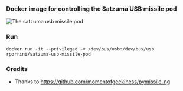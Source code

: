 ### Docker image for controlling the Satzuma USB missile pod

![The satzuma usb missile pod](http://ecx.images-amazon.com/images/I/41mOLPwwQpL._SY300_QL70_.jpg)

### Run
```
docker run -it --privileged -v /dev/bus/usb:/dev/bus/usb rporrini/satzuma-usb-missile-pod
```

### Credits

* Thanks to https://github.com/momentofgeekiness/pymissile-ng
